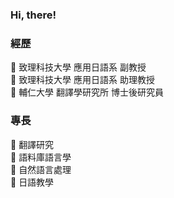 ### Hi, there!

### 經歷
:ant: 致理科技大學 應用日語系 副教授 \
:ant: 致理科技大學 應用日語系 助理教授 \
:ant: 輔仁大學 翻譯學研究所 博士後研究員 

### 專長
:ant: 翻譯研究 \
:ant: 語料庫語言學 \
:ant: 自然語言處理 \
:ant: 日語教學 
